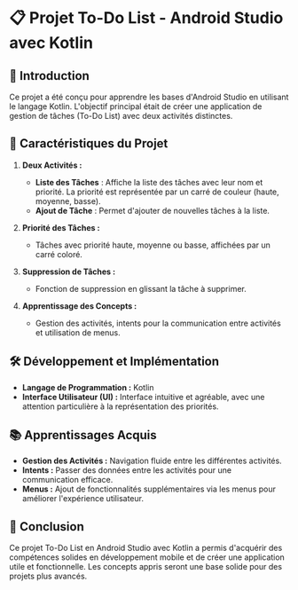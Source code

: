 # 📋 Projet To-Do List - Android Studio avec Kotlin

## 🚀 Introduction
Ce projet a été conçu pour apprendre les bases d'Android Studio en utilisant le langage Kotlin. L'objectif principal était de créer une application de gestion de tâches (To-Do List) avec deux activités distinctes.

## 🔧 Caractéristiques du Projet

1. **Deux Activités :**
   - **Liste des Tâches** : Affiche la liste des tâches avec leur nom et priorité. La priorité est représentée par un carré de couleur (haute, moyenne, basse).
   - **Ajout de Tâche** : Permet d'ajouter de nouvelles tâches à la liste.

2. **Priorité des Tâches :**
   - Tâches avec priorité haute, moyenne ou basse, affichées par un carré coloré.

3. **Suppression de Tâches :**
   - Fonction de suppression en glissant la tâche à supprimer.

4. **Apprentissage des Concepts :**
   - Gestion des activités, intents pour la communication entre activités et utilisation de menus.

## 🛠️ Développement et Implémentation

- **Langage de Programmation :** Kotlin
- **Interface Utilisateur (UI) :** Interface intuitive et agréable, avec une attention particulière à la représentation des priorités.

## 📚 Apprentissages Acquis

- **Gestion des Activités :** Navigation fluide entre les différentes activités.
- **Intents :** Passer des données entre les activités pour une communication efficace.
- **Menus :** Ajout de fonctionnalités supplémentaires via les menus pour améliorer l'expérience utilisateur.

## 🏁 Conclusion

Ce projet To-Do List en Android Studio avec Kotlin a permis d'acquérir des compétences solides en développement mobile et de créer une application utile et fonctionnelle. Les concepts appris seront une base solide pour des projets plus avancés.

